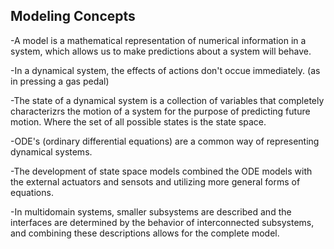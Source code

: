 ## Modeling Concepts

-A model is a mathematical representation of numerical information in a system, which allows us to make predictions about a system will behave.

-In a dynamical system, the effects of actions don't occue immediately. (as in pressing a gas pedal)

-The state of a dynamical system is a collection of variables that completely characterizrs the motion of a system for the purpose of predicting future motion. Where the set of all possible states is the state space.

-ODE's (ordinary differential equations) are a common way of representing dynamical systems.

-The development of state space models combined the ODE models with the external actuators and sensots and utilizing more general forms of equations.

-In multidomain systems, smaller subsystems are described and the interfaces are determined by the behavior of interconnected subsystems, and combining these descriptions allows for the complete model.


